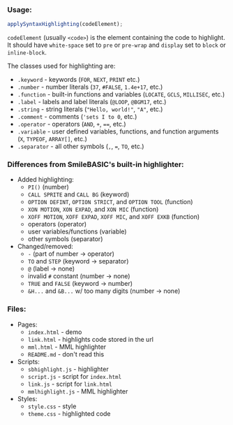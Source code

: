 ### Usage:
```javascript
applySyntaxHighlighting(codeElement);
```

`codeElement` (usually `<code>`) is the element containing the code to highlight.
It should have `white-space` set to `pre` or `pre-wrap` and `display` set to `block` or `inline-block`.

The classes used for highlighting are:
* `.keyword` - keywords (`FOR`, `NEXT`, `PRINT` etc.)
* `.number` - number literals (`37`, `#FALSE`, `1.4e+17`, etc.)
* `.function` - built-in functions and variables (`LOCATE`, `GCLS`, `MILLISEC`, etc.)
* `.label` - labels and label literals (`@LOOP`, `@BGM17`, etc.)
* `.string` - string literals (`"Hello, world!"`, `"A"`, etc.)
* `.comment` - comments (`'sets I to 0`, etc.)
* `.operator` - operators (`AND`, `+`, `==`, etc.)
* `.variable` - user defined variables, functions, and function arguments (`X`, `TYPEOF`, `ARRAY[]`, etc.)
* `.separator` - all other symbols (`,`, `=`, `TO`, etc.)

### Differences from SmileBASIC's built-in highlighter:
* Added highlighting:
  * `PI()` (number)
  * `CALL SPRITE` and `CALL BG` (keyword)
  * `OPTION DEFINT`, `OPTION STRICT`, and `OPTION TOOL` (function)
  * `XON MOTION`, `XON EXPAD`, and `XON MIC` (function)
  * `XOFF MOTION`, `XOFF EXPAD`, `XOFF MIC`, and `XOFF EXKB` (function)
  * operators (operator)
  * user variables/functions (variable)
  * other symbols (separator)
* Changed/removed:
  * `-` (part of number -> operator)
  * `TO` and `STEP` (keyword -> separator)
  * `@` (label -> none)
  * invalid `#` constant (number -> none)
  * `TRUE` and `FALSE` (keyword -> number)
  * `&H...` and `&B...` w/ too many digits (number -> none)

### Files:
* Pages:
  * `index.html` - demo
  * `link.html` - highlights code stored in the url
  * `mml.html` - MML highlighter
  * `README.md` - don't read this
* Scripts:
  * `sbhighlight.js` - highlighter
  * `script.js` - script for `index.html`
  * `link.js` - script for `link.html`
  * `mmlhighlight.js` - MML highlighter
* Styles:
  * `style.css` - style
  * `theme.css` - highlighted code
